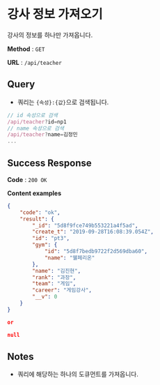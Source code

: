 # 강사 정보 가져오기

강사의 정보를 하나만 가져옵니다.

**Method** : `GET`

**URL** : `/api/teacher`

## Query
* 쿼리는 `{속성}:{값}`으로 검색됩니다.
```javascript
// id 속성으로 검색
/api/teacher?id=np1
// name 속성으로 검색
/api/teacher?name=김정민
...
```

## Success Response

**Code** : `200 OK`

**Content examples**

```json
{
    "code": "ok",
    "result": {
        "_id": "5d8f9fce749b553221a4f5ad",
        "create_t": "2019-09-28T16:08:39.054Z",
        "id": "pt3",
        "gym": {
            "id": "5d8f7bedb9722f2d569dba60",
            "name": "웰페리온"
        },
        "name": "김진현",
        "rank": "과장",
        "team": "게임",
        "career": "게임강사",
        "__v": 0
    }
}

or 

null
```

## Notes
* 쿼리에 해당하는 하나의 도큐먼트를 가져옵니다.